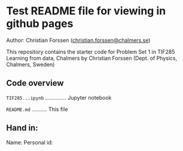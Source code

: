 # Test README file for viewing in github pages
Author: Christian Forssen (christian.forssen@chalmers.se)

This repository contains the starter code for Problem Set 1 in
TIF285 Learning from data, Chalmers
by Christian Forssen (Dept. of Physics, Chalmers, Sweden)


## Code overview

``TIF285...ipynb`` .............. Jupyter notebook

``README.md`` .......... This file

## Hand in:

Name:
Personal id:
